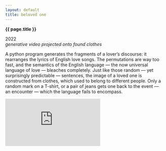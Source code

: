 ```yaml
---
layout: default
title: beloved one
---
```


**{{ page.title }}**

2022\
_generative video projected onto found clothes_

A python program generates the fragments of a lover’s discourse: it rearranges the lyrics of English love songs. The permutations are way too fast, and the semantics of the English language — the now universal language of love — bleaches completely. Just like those random — yet surprisingly predictable — sentences, the image of a loved one is constructed from clothes, which used to belong to different people. Only a random mark on a T-shirt, or a pair of jeans gets one back to the event — an encounter — which the language fails to encompass.

<div class="my-video-class">
<iframe src="https://player.vimeo.com/video/817029052/?autoplay=1" frameborder="0"></iframe>
</div>
